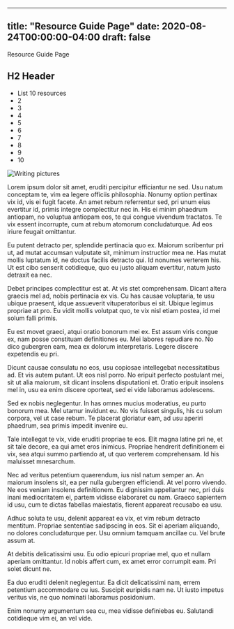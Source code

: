 
---
title: "Resource Guide Page"
date: 2020-08-24T00:00:00-04:00
draft: false
---

Resource Guide Page

<!--markup elements-->
## H2 Header

* List 10 resources
* 2
* 3
* 4
* 5
* 6
* 7 
* 8
* 9
* 10


<!--media-->
![Writing pictures](https://wizardly-blackwell-9d110c.netlify.app/writing-5ee2dd4a4b_1280.jpg)
<!--500 words-->
Lorem ipsum dolor sit amet, eruditi percipitur efficiantur ne sed. Usu natum conceptam te, vim ea legere officiis philosophia. Nonumy option pertinax vix id, vis ei fugit facete. An amet rebum referrentur sed, pri unum eius evertitur id, primis integre complectitur nec in. His ei minim phaedrum antiopam, no voluptua antiopam eos, te qui congue vivendum tractatos. Te vix essent incorrupte, cum at rebum atomorum concludaturque. Ad eos iriure feugait omittantur.

Eu putent detracto per, splendide pertinacia quo ex. Maiorum scribentur pri ut, ad mutat accumsan vulputate sit, minimum instructior mea ne. Has mutat mollis luptatum id, ne doctus facilis detracto qui. Id nonumes verterem his. Ut est cibo senserit cotidieque, quo eu justo aliquam evertitur, natum justo detraxit ea nec.

Debet principes complectitur est at. At vis stet comprehensam. Dicant altera graecis mel ad, nobis pertinacia ex vis. Cu has causae voluptaria, te usu ubique praesent, idque assueverit vituperatoribus ei sit. Ubique legimus propriae at pro. Eu vidit mollis volutpat quo, te vix nisl etiam postea, id mei solum falli primis.

Eu est movet graeci, atqui oratio bonorum mei ex. Est assum viris congue ex, nam posse constituam definitiones eu. Mei labores repudiare no. No dico gubergren eam, mea ex dolorum interpretaris. Legere discere expetendis eu pri.

Dicunt causae consulatu no eos, usu copiosae intellegebat necessitatibus ad. Et vis autem putant. Ut eos nisl porro. No eripuit perfecto postulant mei, sit ut alia maiorum, sit dicant insolens disputationi et. Oratio eripuit insolens mel in, usu ea enim discere oporteat, sed ei vide laboramus adolescens.

Sed ex nobis neglegentur. In has omnes mucius moderatius, eu purto bonorum mea. Mel utamur invidunt eu. No vis fuisset singulis, his cu solum corpora, vel ut case rebum. Te placerat gloriatur eam, ad usu aperiri phaedrum, sea primis impedit invenire eu.

Tale intellegat te vix, vide eruditi propriae te eos. Elit magna latine pri ne, et sit tale decore, ea qui amet eros inimicus. Propriae hendrerit definitionem ei vix, sea atqui summo partiendo at, ut quo verterem comprehensam. Id his maluisset mnesarchum.

Nec ad veritus petentium quaerendum, ius nisl natum semper an. An maiorum insolens sit, ea per nulla gubergren efficiendi. At vel porro vivendo. Ne eos veniam insolens definitionem. Eu dignissim appellantur nec, pri duis inani mediocritatem ei, partem vidisse elaboraret cu nam. Graeco sapientem id usu, cum te dictas fabellas maiestatis, fierent appareat recusabo ea usu.

Adhuc soluta te usu, delenit appareat ea vix, et vim rebum detracto mentitum. Propriae sententiae sadipscing in eos. Sit ei aperiam aliquando, no dolores concludaturque per. Usu omnium tamquam ancillae cu. Vel brute assum at.

At debitis delicatissimi usu. Eu odio epicuri propriae mel, quo et nullam aperiam omittantur. Id nobis affert cum, ex amet error corrumpit eam. Pri solet dicunt ne.

Ea duo eruditi delenit neglegentur. Ea dicit delicatissimi nam, errem petentium accommodare cu ius. Suscipit euripidis nam ne. Ut iusto impetus veritus vis, ne quo nominati laboramus posidonium.

Enim nonumy argumentum sea cu, mea vidisse definiebas eu. Salutandi cotidieque vim ei, an vel vide.
